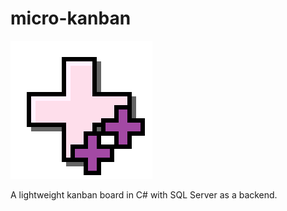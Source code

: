 # micro-kanban
![alt text](https://github.com/scompton93/micro-kanban/blob/master/resources/big_icon.png?raw=true)

A lightweight kanban board in C# with SQL Server as a backend.
